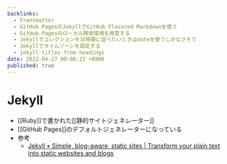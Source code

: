 ```yaml
---
backlinks:
  - Frontmatter
  - GitHub PagesのJekyllでGitHub Flavored Markdownを使う
  - GitHub Pagesのローカル開発環境を用意する
  - Jekyllでコレクションを日時順に並べたいときはdateを使うしかなさそう
  - Jekyllでタイムゾーンを設定する
  - jekyll-titles-from-headings
date: 2022-04-27 00:06:23 +0900
published: true
---
```


# Jekyll

- [[Ruby]]で書かれた[[静的サイトジェネレーター]]
- [[GitHub Pages]]のデフォルトジェネレーターになっている
- 参考
  - [Jekyll • Simple, blog-aware, static sites | Transform your plain text into static websites and blogs](https://jekyllrb.com/)
